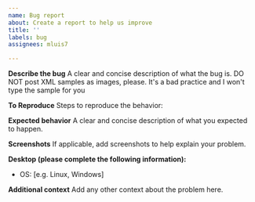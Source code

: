 ```yaml
---
name: Bug report
about: Create a report to help us improve
title: ''
labels: bug
assignees: mluis7

---
```


**Describe the bug**
A clear and concise description of what the bug is.
DO NOT post XML samples as images, please. It's a bad practice and I won't type the sample for you

**To Reproduce**
Steps to reproduce the behavior:

**Expected behavior**
A clear and concise description of what you expected to happen.

**Screenshots**
If applicable, add screenshots to help explain your problem.

**Desktop (please complete the following information):**
 - OS: [e.g. Linux, Windows]

**Additional context**
Add any other context about the problem here.
